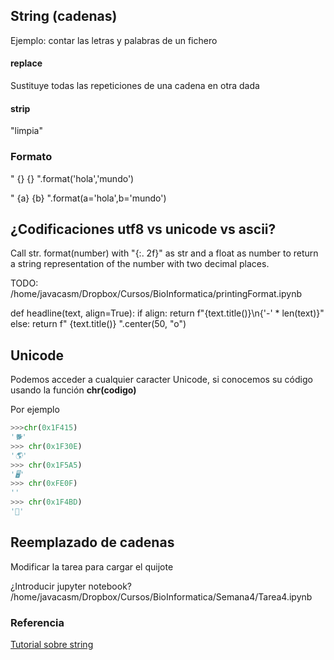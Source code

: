 ## String (cadenas)

Ejemplo: contar las letras y palabras de un fichero



#### replace



Sustituye todas las repeticiones de una cadena en otra dada

#### strip

"limpia" 

### Formato

" {} {} ".format('hola','mundo')

" {a} {b} ".format(a='hola',b='mundo')

## ¿Codificaciones utf8 vs unicode vs ascii?


Call str. format(number) with "{:. 2f}" as str and a float as number to return a string representation of the number with two decimal places.


TODO: /home/javacasm/Dropbox/Cursos/BioInformatica/printingFormat.ipynb

def headline(text, align=True):
    if align:
        return f"{text.title()}\n{'-' * len(text)}"
    else:
        return f" {text.title()} ".center(50, "o")


## Unicode

Podemos acceder a cualquier caracter Unicode, si conocemos su código usando la función **chr(codigo)**

Por ejemplo

```python
>>>chr(0x1F415)
'🐕'
>>> chr(0x1F30E)
'🌎'
>>> chr(0x1F5A5)
'🖥'
>>> chr(0xFE0F)
'️'
>>> chr(0x1F4BD)
'💽'
```

## Reemplazado de cadenas

Modificar la tarea para cargar el quijote

¿Introducir jupyter notebook?
/home/javacasm/Dropbox/Cursos/BioInformatica/Semana4/Tarea4.ipynb


### Referencia


[Tutorial sobre string](https://www.programiz.com/python-programming/string)


